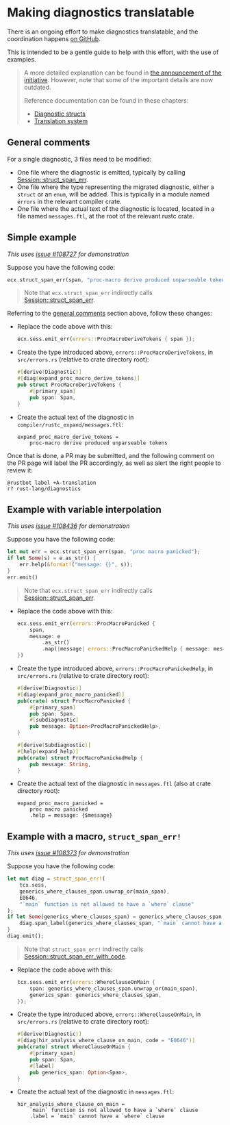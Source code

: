 # Making diagnostics translatable

<!-- toc -->

There is an ongoing effort to make diagnostics translatable,
and the coordination happens [on GitHub].

This is intended to be a gentle guide to help with this effort,
with the use of examples.

> A more detailed explanation can be found in [the announcement of the initiative].
> However,
> note that some of the important details are now outdated.
>
> Reference documentation can be found in these chapters:
> - [Diagnostic structs](diagnostic-structs.md)
> - [Translation system](translation.md)

## General comments

For a single diagnostic, 3 files need to be modified:

- One file where the diagnostic is emitted,
  typically by calling [Session::struct_span_err].
- One file where the type representing the migrated diagnostic,
  either a `struct` or an `enum`, will be added.
  This is typically in a module named `errors` in the relevant compiler crate.
- One file where the actual text of the diagnostic is located,
  located in a file named `messages.ftl`,
  at the root of the relevant rustc crate.

## Simple example

*This uses [issue #108727] for demonstration*

Suppose you have the following code:

```rust
ecx.struct_span_err(span, "proc-macro derive produced unparseable tokens").emit();
```

> Note that `ecx.struct_span_err` indirectly calls [Session::struct_span_err].

Referring to the [general comments](#general-comments) section above,
follow these changes:

- Replace the code above with this:

  ```rust
  ecx.sess.emit_err(errors::ProcMacroDeriveTokens { span });
  ```

- Create the type introduced above, `errors::ProcMacroDeriveTokens`,
  in `src/errors.rs` (relative to crate directory root):

  ```rust
  #[derive(Diagnostic)]
  #[diag(expand_proc_macro_derive_tokens)]
  pub struct ProcMacroDeriveTokens {
      #[primary_span]
      pub span: Span,
  }
  ```

- Create the actual text of the diagnostic in `compiler/rustc_expand/messages.ftl`:

  ```fluent
  expand_proc_macro_derive_tokens =
      proc-macro derive produced unparseable tokens
  ```

Once that is done, a PR may be submitted,
and the following comment on the PR page will label the PR accordingly,
as well as alert the right people to review it:

```
@rustbot label +A-translation
r? rust-lang/diagnostics
```

## Example with variable interpolation

*This uses [issue #108436] for demonstration*

Suppose you have the following code:

```rust
let mut err = ecx.struct_span_err(span, "proc macro panicked");
if let Some(s) = e.as_str() {
    err.help(&format!("message: {}", s));
}
err.emit()
```

> Note that `ecx.struct_span_err` indirectly calls [Session::struct_span_err].

- Replace the code above with this:

  ```rust
  ecx.sess.emit_err(errors::ProcMacroPanicked {
      span,
      message: e
          .as_str()
          .map(|message| errors::ProcMacroPanickedHelp { message: message.into() }),
  })
  ```

- Create the type introduced above, `errors::ProcMacroPanickedHelp`,
  in `src/errors.rs` (relative to crate directory root):

  ```rust
  #[derive(Diagnostic)]
  #[diag(expand_proc_macro_panicked)]
  pub(crate) struct ProcMacroPanicked {
      #[primary_span]
      pub span: Span,
      #[subdiagnostic]
      pub message: Option<ProcMacroPanickedHelp>,
  }
  
  #[derive(Subdiagnostic)]
  #[help(expand_help)]
  pub(crate) struct ProcMacroPanickedHelp {
      pub message: String,
  }
  ```

- Create the actual text of the diagnostic in `messages.ftl`
  (also at crate directory root):

  ```fluent
  expand_proc_macro_panicked =
      proc macro panicked
      .help = message: {$message}
  ```

## Example with a macro, `struct_span_err!`

*This uses [issue #108373] for demonstration*

Suppose you have the following code:

```rust
let mut diag = struct_span_err!(
    tcx.sess,
    generics_where_clauses_span.unwrap_or(main_span),
    E0646,
    "`main` function is not allowed to have a `where` clause"
);
if let Some(generics_where_clauses_span) = generics_where_clauses_span {
    diag.span_label(generics_where_clauses_span, "`main` cannot have a `where` clause");
}
diag.emit();
```

> Note that `struct_span_err!` indirectly calls [Session::struct_span_err_with_code].

- Replace the code above with this:

  ```rust
  tcx.sess.emit_err(errors::WhereClauseOnMain {
      span: generics_where_clauses_span.unwrap_or(main_span),
      generics_span: generics_where_clauses_span,
  });
  ```

- Create the type introduced above, `errors::WhereClauseOnMain`,
  in `src/errors.rs` (relative to crate directory root):

  ```rust
  #[derive(Diagnostic)]
  #[diag(hir_analysis_where_clause_on_main, code = "E0646")]
  pub(crate) struct WhereClauseOnMain {
      #[primary_span]
      pub span: Span,
      #[label]
      pub generics_span: Option<Span>,
  }
  ```

- Create the actual text of the diagnostic in `messages.ftl`:

  ```fluent
  hir_analysis_where_clause_on_main =
      `main` function is not allowed to have a `where` clause
      .label = `main` cannot have a `where` clause
  ```

[Session::struct_span_err]: https://doc.rust-lang.org/stable/nightly-rustc/rustc_session/session/struct.Session.html#method.struct_span_err
[Session::struct_span_err_with_code]: https://doc.rust-lang.org/stable/nightly-rustc/rustc_session/session/struct.Session.html#method.struct_span_err_with_code
[the announcement of the initiative]: https://blog.rust-lang.org/inside-rust/2022/08/16/diagnostic-effort.html#manually-implementing-sessiondiagnostic
[on GitHub]: https://github.com/rust-lang/rust/issues/100717
[issue #108373]: https://github.com/rust-lang/rust/pull/108373
[issue #108436]: https://github.com/rust-lang/rust/pull/108436
[issue #108727]: https://github.com/rust-lang/rust/pull/108727
